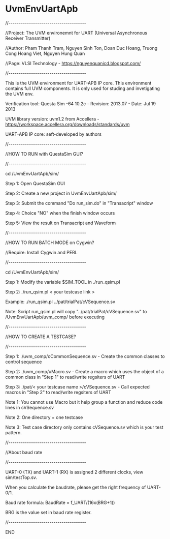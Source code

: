 # UvmEnvUartApb
//--------------------------------------

//Project: The UVM environemnt for UART (Universal Asynchronous Receiver Transmitter)

//Author:  Pham Thanh Tram, Nguyen Sinh Ton, Doan Duc Hoang, Truong Cong Hoang Viet, Nguyen Hung Quan

//Page:    VLSI Technology - https://nguyenquanicd.blogspot.com/

//--------------------------------------

This is the UVM environment for UART-APB IP core. This environment contains full UVM components. It is only used for studing and invetigating the UVM env.

Verification tool: Questa Sim -64 10.2c - Revision: 2013.07 - Date: Jul 19 2013

UVM library version: uvm1.2 from Accellera - https://workspace.accellera.org/downloads/standards/uvm

UART-APB IP core: seft-developed by authors

//--------------------------------------

//HOW TO RUN with QuestaSim GUI?

//--------------------------------------

cd /UvmEnvUartApb/sim/

Step 1: Open QuestaSim GUI

Step 2: Create a new project in UvmEnvUartApb/sim/

Step 3: Submit the command "Do run_sim.do" in "Transacript" window

Step 4: Choice "NO" when the finish window occurs

Step 5: View the result on Transacript and Waveform

//--------------------------------------

//HOW TO RUN BATCH MODE on Cygwin?

//Require: Install Cygwin and PERL

//--------------------------------------

cd /UvmEnvUartApb/sim/

Step 1: Modify the variable $SIM_TOOL in ./run_qsim.pl

Step 2: ./run_qsim.pl < your testcase link >

Example: ./run_qsim.pl ../pat/trialPat/cVSequence.sv

Note: Script run_qsim.pl will copy "../pat/trialPat/cVSequence.sv" to /UvmEnvUartApb/uvm_comp/ before executing

//--------------------------------------

//HOW TO CREATE A TESTCASE?

//--------------------------------------

Step 1: ./uvm_comp/cCommonSequence.sv - Create the common classes to control sequence

Step 2: ./uvm_comp/uMacro.sv - Create a macro which uses the object of a common class
in "Step 1" to read/write regsiters of UART

Step 3: ./pat/< your testcase name >/cVSequence.sv - Call expected macros in "Step 2" to read/write regsiters of UART

Note 1: You cannot use Macro but it help group a function and reduce code lines in cVSequence.sv

Note 2: One directory = one testcase

Note 3: Test case directory only contains cVSequence.sv which is your test pattern.

//--------------------------------------

//About baud rate

//--------------------------------------

UART-0 (TX) and UART-1 (RX) is assigned 2 different clocks, view sim/testTop.sv.

When you calculate the baudrate, please get the right frequency of UART-0/1.

Baud rate formula: BaudRate = f_UART/(16x(BRG+1))

BRG is the value set in baud rate register.

//--------------------------------------

END
  
